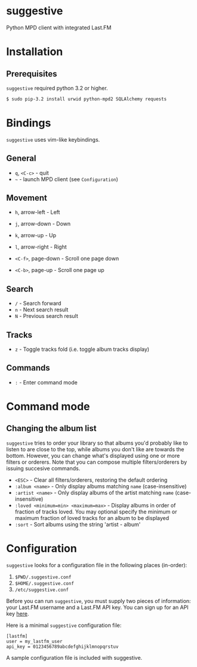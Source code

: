 suggestive
==========

<!--#Use MPD and Last.FM to suggest music to listen to-->
Python MPD client with integrated Last.FM

Installation
============

Prerequisites
-------------

`suggestive` required python 3.2 or higher.

```bash
$ sudo pip-3.2 install urwid python-mpd2 SQLAlchemy requests
```

Bindings
========

`suggestive` uses vim-like keybindings.

General
-------

- `q`, `<C-c>` - quit
- `~` - launch MPD client (see `Configuration`)

Movement
--------

- `h`, arrow-left - Left
- `j`, arrow-down - Down
- `k`, arrow-up - Up
- `l`, arrow-right - Right

- `<C-f>`, page-down - Scroll one page down
- `<C-b>`, page-up - Scroll one page up

Search
------

- `/` - Search forward
- `n` - Next search result
- `N` - Previous search result

Tracks
------

- `z` - Toggle tracks fold (i.e. toggle album tracks display)

Commands
--------

- `:` - Enter command mode


Command mode
============

Changing the album list
-----------------------

`suggestive` tries to order your library so that albums you'd probably like to listen to are close to the top, while albums you don't like are towards the bottom.  However, you can change what's displayed using one or more filters or orderers.  Note that you can compose multiple filters/orderers by issuing succesive commands.

- `<ESC>` - Clear all filters/orderers, restoring the default ordering
- `:album <name>` - Only display albums matching `name` (case-insensitive)
- `:artist <name>` - Only display albums of the artist matching `name` (case-insensitive)
- `:loved <minimum=min> <maximum=max>` - Display albums in order of fraction of tracks loved. You may optional specify the minimum or maximum fraction of loved tracks for an album to be displayed
- `:sort` - Sort albums using the string 'artist - album'

Configuration
=============

`suggestive` looks for a configuration file in the following places (in-order):

1. `$PWD/.suggestive.conf`
2. `$HOME/.suggestive.conf`
3. `/etc/suggestive.conf`

Before you can run `suggestive`, you must supply two pieces of information: your Last.FM username and a Last.FM API key.  You can sign up for an API key [here](http://www.last.fm/api/accounts).

Here is a minimal `suggestive` configuration file:

```
[lastfm]
user = my_lastfm_user
api_key = 0123456789abcdefghijklmnopqrstuv
```

A sample configuration file is included with suggestive.
